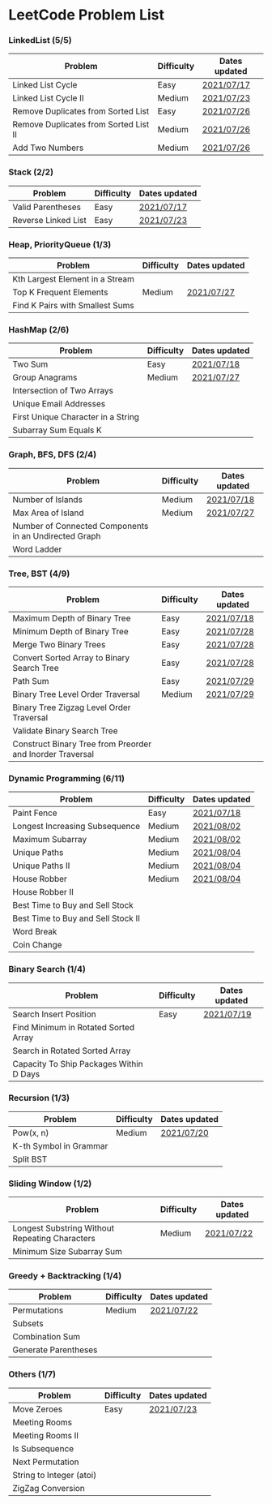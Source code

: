 # LeetCode Problem List

### LinkedList (5/5)
Problem|Difficulty|Dates updated 
---|---|---
Linked List Cycle|Easy|[2021/07/17](/LinkedList/141.md)
Linked List Cycle II|Medium|[2021/07/23](/LinkedList/142.md)
Remove Duplicates from Sorted List|Easy|[2021/07/26](/LinkedList/83.md)
Remove Duplicates from Sorted List II|Medium|[2021/07/26](/LinkedList/82.md)
Add Two Numbers|Medium|[2021/07/26](/LinkedList/2.md)

### Stack (2/2)
Problem|Difficulty|Dates updated 
---|---|---
Valid Parentheses|Easy|[2021/07/17](/Stack/20.md)
Reverse Linked List|Easy|[2021/07/23](/Stack/206.md)

### Heap, PriorityQueue (1/3)
Problem|Difficulty|Dates updated 
---|---|---
Kth Largest Element in a Stream|
Top K Frequent Elements|Medium|[2021/07/27](/Heap_PriorityQueue/347.md)
Find K Pairs with Smallest Sums|


### HashMap (2/6)
Problem|Difficulty|Dates updated 
---|---|---
Two Sum|Easy|[2021/07/18](/HashMap/1.md)
Group Anagrams|Medium|[2021/07/27](/HashMap/49.md)
Intersection of Two Arrays|
Unique Email Addresses|
First Unique Character in a String|
Subarray Sum Equals K|

### Graph, BFS, DFS (2/4)
Problem|Difficulty|Dates updated 
---|---|---
Number of Islands|Medium|[2021/07/18](/Graph_BFS_DFS/200.md)
Max Area of Island|Medium|[2021/07/27](/Graph_BFS_DFS/695.md)
Number of Connected Components in an Undirected Graph|
Word Ladder|

### Tree, BST (4/9)
Problem|Difficulty|Dates updated 
---|---|---
Maximum Depth of Binary Tree|Easy|[2021/07/18](/Tree_BST/104.md)
Minimum Depth of Binary Tree|Easy|[2021/07/28](/Tree_BST/111.md)
Merge Two Binary Trees|Easy|[2021/07/28](/Tree_BST/617.md)
Convert Sorted Array to Binary Search Tree|Easy|[2021/07/28](/Tree_BST/108.md)
Path Sum|Easy|[2021/07/29](/Tree_BST/112.md)
Binary Tree Level Order Traversal|Medium|[2021/07/29](/Tree_BST/102.md)
Binary Tree Zigzag Level Order Traversal|
Validate Binary Search Tree|
Construct Binary Tree from Preorder and Inorder Traversal|

### Dynamic Programming (6/11)
Problem|Difficulty|Dates updated 
---|---|---
Paint Fence|Easy|[2021/07/18](/DynamicPrograming/276.md)
Longest Increasing Subsequence|Medium|[2021/08/02](/DynamicPrograming/300.md)
Maximum Subarray|Medium|[2021/08/02](/DynamicPrograming/53.md)
Unique Paths|Medium|[2021/08/04](/DynamicPrograming/62.md)
Unique Paths II|Medium|[2021/08/04](/DynamicPrograming/63.md)
House Robber|Medium|[2021/08/04](/DynamicPrograming/198.md)
House Robber II|
Best Time to Buy and Sell Stock|
Best Time to Buy and Sell Stock II|
Word Break|
Coin Change|

### Binary Search  (1/4)
Problem|Difficulty|Dates updated 
---|---|---
Search Insert Position|Easy|[2021/07/19](/BinarySearch/35.md)
Find Minimum in Rotated Sorted Array|
Search in Rotated Sorted Array|
Capacity To Ship Packages Within D Days|

### Recursion (1/3)
Problem|Difficulty|Dates updated 
---|---|---
Pow(x, n)|Medium|[2021/07/20](/Recursion/50.md)
K-th Symbol in Grammar|
Split BST|

### Sliding Window (1/2)
Problem|Difficulty|Dates updated 
---|---|---
Longest Substring Without Repeating Characters|Medium|[2021/07/22](/SlidingWindow/3.md)
Minimum Size Subarray Sum|

### Greedy + Backtracking (1/4)
Problem|Difficulty|Dates updated 
---|---|---
Permutations|Medium|[2021/07/22](/Greedy_Backtracking/43.md)
Subsets|
Combination Sum|
Generate Parentheses|

### Others (1/7)
Problem|Difficulty|Dates updated 
---|---|---
Move Zeroes|Easy|[2021/07/23](/Others/283.md)
Meeting Rooms|
Meeting Rooms II|
Is Subsequence|
Next Permutation|
String to Integer (atoi)|
ZigZag Conversion|